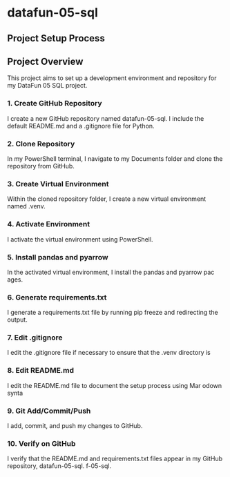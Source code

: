 # datafun-05-sql

## Project Setup Process

## Project Overview

This project aims to set up a development environment and repository for my DataFun 05 SQL project.

### 1. Create GitHub Repository

I create a new GitHub repository named datafun-05-sql. I include the default README.md and a .gitignore file for Python.

### 2. Clone Repository

In my PowerShell terminal, I navigate to my Documents folder and clone the repository from GitHub.

### 3. Create Virtual Environment

Within the cloned repository folder, I create a new virtual environment named .venv.

### 4. Activate Environment

I activate the virtual environment using PowerShell.

### 5. Install pandas and pyarrow

In the activated virtual environment, I install the pandas and pyarrow pac ages.

### 6. Generate requirements.txt

I generate a requirements.txt file by running pip freeze and redirecting the output.

### 7. Edit .gitignore

I edit the .gitignore file if necessary to ensure that the .venv directory is

### 8. Edit README.md

I edit the README.md file to document the setup process using Mar odown synta
### 9. Git Add/Commit/Push

I add, commit, and push my changes to GitHub.

### 10. Verify on GitHub

I verify that the README.md and requirements.txt files appear in my GitHub repository, datafun-05-sql.
f-05-sql.
